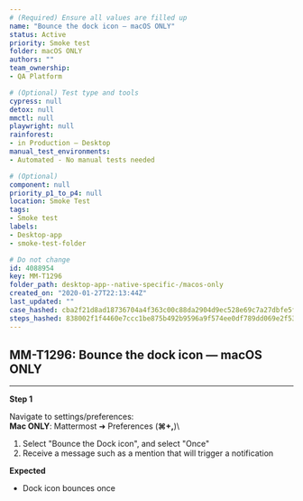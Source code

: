 ```yaml
---
# (Required) Ensure all values are filled up
name: "Bounce the dock icon — macOS ONLY"
status: Active
priority: Smoke test
folder: macOS ONLY
authors: ""
team_ownership: 
- QA Platform

# (Optional) Test type and tools
cypress: null
detox: null
mmctl: null
playwright: null
rainforest: 
- in Production — Desktop
manual_test_environments: 
- Automated - No manual tests needed

# (Optional)
component: null
priority_p1_to_p4: null
location: Smoke Test
tags: 
- Smoke test
labels: 
- Desktop-app
- smoke-test-folder

# Do not change
id: 4088954
key: MM-T1296
folder_path: desktop-app--native-specific-/macos-only
created_on: "2020-01-27T22:13:44Z"
last_updated: ""
case_hashed: cba2f21d8ad18736704a4f363c00c88da2904d9ec528e69c7a27dbfe5f8e1754b60e83379403714e8e6edd0a1837cbda
steps_hashed: 838002f1f4460e7ccc1be875b492b9596a9f574ee0df789dd069e2f537bfd0d9d5365d64ded3ba84726ec5a1883ba9a6
---
```


## MM-T1296: Bounce the dock icon — macOS ONLY

---

**Step 1**

Navigate to settings/preferences:\
**Mac ONLY**: Mattermost ➜ Preferences (**⌘+,**)\\

1. Select "Bounce the Dock icon", and select "Once"
2. Receive a message such as a mention that will trigger a notification

**Expected**

- Dock icon bounces once
